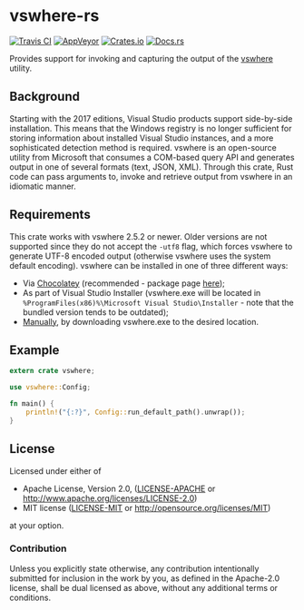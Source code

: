# vswhere-rs

[![Travis CI](https://travis-ci.com/FaultyRAM/vswhere-rs.svg)][1]
[![AppVeyor](https://ci.appveyor.com/api/projects/status/a6p7trkglc90jcd3?retina=true&svg=true)][2]
[![Crates.io](https://img.shields.io/crates/v/vswhere.svg)][3]
[![Docs.rs](https://docs.rs/vswhere/badge.svg)][4]

Provides support for invoking and capturing the output of the [vswhere][5] utility.

## Background

Starting with the 2017 editions, Visual Studio products support side-by-side installation. This
means that the Windows registry is no longer sufficient for storing information about installed
Visual Studio instances, and a more sophisticated detection method is required. vswhere is an
open-source utility from Microsoft that consumes a COM-based query API and generates output in one
of several formats (text, JSON, XML). Through this crate, Rust code can pass arguments to, invoke
and retrieve output from vswhere in an idiomatic manner.

## Requirements

This crate works with vswhere 2.5.2 or newer. Older versions are not supported since they do not
accept the `-utf8` flag, which forces vswhere to generate UTF-8 encoded output (otherwise vswhere
uses the system default encoding). vswhere can be installed in one of three different ways:

* Via [Chocolatey][6] (recommended - package page [here][7]);
* As part of Visual Studio Installer (vswhere.exe will be located in
  `%ProgramFiles(x86)%\Microsoft Visual Studio\Installer` - note that the bundled version tends to
  be outdated);
* [Manually][8], by downloading vswhere.exe to the desired location.

## Example

```rust
extern crate vswhere;

use vswhere::Config;

fn main() {
    println!("{:?}", Config::run_default_path().unwrap());
}
```

## License

Licensed under either of

* Apache License, Version 2.0,
  ([LICENSE-APACHE](LICENSE-APACHE) or http://www.apache.org/licenses/LICENSE-2.0)
* MIT license ([LICENSE-MIT](LICENSE-MIT) or http://opensource.org/licenses/MIT)

at your option.

### Contribution

Unless you explicitly state otherwise, any contribution intentionally
submitted for inclusion in the work by you, as defined in the Apache-2.0
license, shall be dual licensed as above, without any additional terms or
conditions.

[1]: https://travis-ci.com/FaultyRAM/vswhere-rs
[2]: https://ci.appveyor.com/project/FaultyRAM/vswhere-rs
[3]: https://crates.io/crates/vswhere
[4]: https://docs.rs/vswhere
[5]: https://github.com/Microsoft/vswhere
[6]: https://chocolatey.org
[7]: https://chocolatey.org/packages/vswhere
[8]: https://github.com/Microsoft/vswhere/releases

